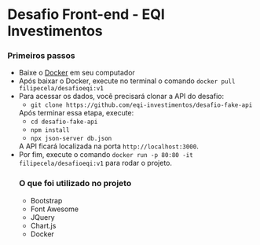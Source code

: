 <h1>Desafio Front-end - EQI Investimentos</h1>

<h3>Primeiros passos</h3>

<ul>
  <li>Baixe o <a href="https://www.docker.com/products/docker-desktop">Docker</a> em seu computador</li>
  <li>Após baixar o Docker, execute no terminal o comando <code>docker pull filipecela/desafioeqi:v1</code></li>
  <li>
    Para acessar os dados, você precisará clonar a API do desafio:
    <ul>
        <li><code>git clone https://github.com/eqi-investimentos/desafio-fake-api</code></li>
    </ul>
    Após terminar essa etapa, execute:
    <ul>
        <li><code>cd desafio-fake-api</code></li>
        <li><code>npm install</code></li>
        <li><code>npx json-server db.json</code></li>
    </ul>
    A API ficará localizada na porta <code>http://localhost:3000</code>.
    
  </li>
  <li>Por fim, execute o comando <code>docker run -p 80:80 -it filipecela/desafioeqi:v1</code> para rodar o projeto.</li>
    
<h3>O que foi utilizado no projeto</h3>
<ul>
    <li>Bootstrap</li>
    <li>Font Awesome</li>
    <li>JQuery</li>
    <li>Chart.js</li>
    <li>Docker</li>
</ul>